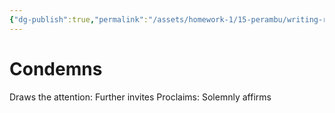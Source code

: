 ```yaml
---
{"dg-publish":true,"permalink":"/assets/homework-1/15-perambu/writing-re/untitled-d-3etx8jyfxqa/condemns/"}
---
```


# Condemns

Draws the attention: Further invites
Proclaims: Solemnly affirms